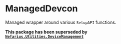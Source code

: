 # ManagedDevcon

Managed wrapper around various `SetupAPI` functions. 

**This package has been superseded by [`Nefarius.Utilities.DeviceManagement`](https://github.com/nefarius/Nefarius.Utilities.DeviceManagement)**
